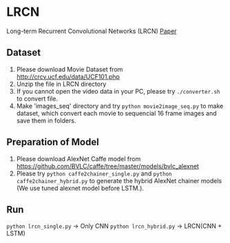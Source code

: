 # LRCN
 Long-term Recurrent Convolutional Networks (LRCN)
 [Paper](http://arxiv.org/pdf/1411.4389.pdf)


## Dataset
1. Please download Movie Dataset from http://crcv.ucf.edu/data/UCF101.php
2. Unzip the file in LRCN directory
3. If you cannot open the video data in your PC, please try ```./converter.sh``` to convert file.
4. Make 'images_seq' directory and try ```python movie2image_seq.py``` to make dataset, which convert each movie to sequencial 16 frame images and save them in folders.

## Preparation of Model
1. Please download AlexNet Caffe model from https://github.com/BVLC/caffe/tree/master/models/bvlc_alexnet
2. Please try ```python caffe2chainer_single.py``` and ```python caffe2chainer_hybrid.py``` to generate the hybrid AlexNet chainer models (We use tuned alexnet model before LSTM.).

## Run
```python lrcn_single.py``` -> Only CNN
```python lrcn_hybrid.py``` -> LRCN(CNN + LSTM) 
